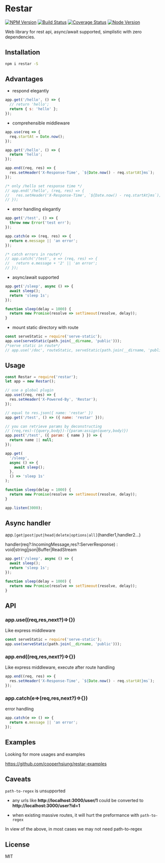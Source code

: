 # Restar

[![NPM Version][npm-image]][npm-url]
[![Build Status][travis-image]][travis-url]
[![Coverage Status][coverage-image]][coverage-url]
[![Node Version][node-image]][node-url]

Web library for rest api, async/await supported, simplistic with zero dependencies.

## Installation

```bash
npm i restar -S
```

## Advantages

- respond elegantly

```javascript
app.get('/hello', () => {
  // return 'hello';
  return { s: 'hello' };
});
```

- comprehensible middleware

```javascript
app.use(req => {
  req.startAt = Date.now();
});

app.get('/hello', () => {
  return 'hello';
});

app.end((req, res) => {
  res.setHeader('X-Response-Time', `${Date.now() - req.startAt}ms`);
});

/* only /hello set response time */
// app.end('/hello', (req, res) => {
//   res.setHeader('X-Response-Time', `${Date.now() - req.startAt}ms`);
// });
```

- error handling elegantly

```javascript
app.get('/test', () => {
  throw new Error('test err');
});

app.catch(e => (req, res) => {
  return e.message || 'an error';
});

/* catch errors in route*/
// app.catch('/test', e => (req, res) => {
//   return e.message + '2' || 'an error';
// });
```

- async/await supported

```javascript
app.get('/sleep', async () => {
  await sleep();
  return 'sleep 1s';
});

function sleep(delay = 1000) {
  return new Promise(resolve => setTimeout(resolve, delay));
}
```

- mount static directory with route

```javascript
const serveStatic = require('serve-static');
app.use(serveStatic(path.join(__dirname, 'public')));
/*serve static in route*/
// app.use('/doc', routeStatic, serveStatic(path.join(__dirname, 'public', 'doc')));
```

## Usage

```javascript
const Restar = require('restar');
let app = new Restar();

// use a global plugin
app.use((req, res) => {
  res.setHeader('X-Powered-By', 'Restar');
});

// equal to res.json({ name: 'restar' })
app.get('/test', () => ({ name: 'restar' }));

// you can retrieve params by deconstructing
// (req,res)-({query,body})-({param:assign(query,body)})
app.post('/test', ({ param: { name } }) => {
  return name || null;
});

app.get(
  '/sleep',
  async () => {
    await sleep();
  },
  () => 'sleep 1s'
);

function sleep(delay = 1000) {
  return new Promise(resolve => setTimeout(resolve, delay));
}

app.listen(3000);
```

## Async handler

app.`[get|post|put|head|delete|options|all]`(handler1,handler2...)

handler(req?:IncomingMessage,res?:ServerResponse) : void|string|json|Buffer|ReadStream

```javascript
app.get('/sleep', async () => {
  await sleep();
  return 'sleep 1s';
});

function sleep(delay = 1000) {
  return new Promise(resolve => setTimeout(resolve, delay));
}
```

## API

### app.use((req,res,next?)=>{})

Like express middleware

```javascript
const serveStatic = require('serve-static');
app.use(serveStatic(path.join(__dirname, 'public')));
```

### app.end((req,res,next?)=>{})

Like express middleware, execute after route handling

```javascript
app.end((req, res) => {
  res.setHeader('X-Response-Time', `${Date.now() - req.startAt}ms`);
});
```

### app.catch(e=>(req,res,next?)=>{})

error handling

```javascript
app.catch(e => () => {
  return e.message || 'an error';
});
```

## Examples

Looking for more usages and examples

https://github.com/cooperhsiung/restar-examples

## Caveats

`path-to-regex` is unsupported

- any urls like **http://localhost:3000/user/1** could be converted to **http://localhost:3000/user?id=1**

- when existing massive routes, it will hurt the preformance with `path-to-regex`

In view of the above, in most cases we may not need path-to-regex

## License

MIT

[npm-image]: https://img.shields.io/npm/v/restar.svg
[npm-url]: https://www.npmjs.com/package/restar
[travis-image]: https://travis-ci.org/cooperhsiung/restar.svg?branch=master
[travis-url]: https://travis-ci.org/cooperhsiung/restar
[travis-url]: https://travis-ci.org/cooperhsiung/restar
[coverage-image]: https://coveralls.io/repos/github/cooperhsiung/restar/badge.svg
[coverage-url]: https://coveralls.io/github/cooperhsiung/restar
[node-image]: https://img.shields.io/badge/node.js-%3E=8-brightgreen.svg
[node-url]: https://nodejs.org/download/
